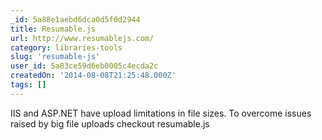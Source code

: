 ```yaml
---
_id: 5a88e1aebd6dca0d5f0d2944
title: Resumable.js
url: http://www.resumablejs.com/
category: libraries-tools
slug: 'resumable-js'
user_id: 5a83ce59d6eb0005c4ecda2c
createdOn: '2014-08-08T21:25:48.000Z'
tags: []
---
```


IIS and ASP.NET have upload limitations in file sizes. To overcome issues raised by big file uploads checkout resumable.js

